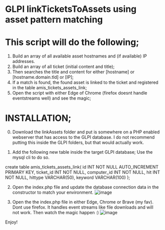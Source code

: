# GLPI linkTicketsToAssets using asset pattern matching

# This script will do the following; 

1. Build an array of all available asset hostnames and (if available) IP addresses.
2. Build an array of all ticket (initial content and title);
3. Then searches the title and content for either [hostname] or [hostname.domain.tld] or [IP];
4. If a match is found, the found asset is linked to the ticket and registered in the table amis_tickets_assets_link;
5. Open the script with either Edge of Chrome (firefox doesnt handle eventstreams well) and see the magic;



# INSTALLATION;

0. Download the linkAssets folder and put is somewhere on a PHP enabled webserver that has access to the GLPI database. I do not recommend putting this inside the GLPI folders, but that would actually work. 

1. Add the following new table inside the target GLPI database; Use the mysql cli to do so.

create table amis_tickets_assets_link(
id INT NOT NULL AUTO_INCREMENT PRIMARY KEY,
ticket_id INT NOT NULL,
computer_id INT NOT NULL,
hit INT NOT NULL,
hittype VARCHAR(50),
keyword VARCHAR(100)
);

2. Open the index.php file and update the database connection data in the constructor to match your environment.
![image](https://user-images.githubusercontent.com/97617761/149178469-bdeaadd2-3a8a-4066-b256-3d341cc86970.png)

3. Open the the index.php file in either Edge, Chrome or Brave (my fav). Dont use firefox. It handles event streams like file downloads and will not work. Then watch the magic happen :)
![image](https://user-images.githubusercontent.com/97617761/149177358-b78e0372-75bc-41c1-9cd6-03d2de5c2bf9.png) 

Enjoy!
